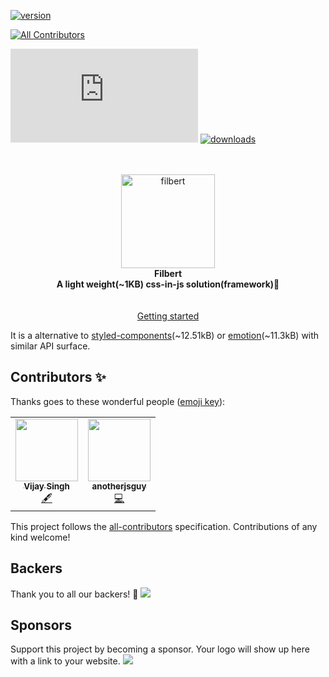 [![version](https://img.shields.io/npm/v/@filbert-js/core)](https://www.npmjs.com/package/@filbert-js/core)

<!-- ALL-CONTRIBUTORS-BADGE:START - Do not remove or modify this section -->

[![All Contributors](https://img.shields.io/badge/all_contributors-2-orange.svg?style=flat-square)](#contributors-)

<!-- ALL-CONTRIBUTORS-BADGE:END -->

[![gzip size](https://img.badgesize.io/https://unpkg.com/@filbert-js/core@latest/dist/index.es.js?compression=gzip)](https://unpkg.com/@filbert-js/core)
[![downloads](https://img.shields.io/npm/dw/@filbert-js/core)](https://www.npmjs.com/package/@filbert-js/core)

<p align="center">
 <br/>
  <br/>
  <img src="https://i.imgur.com/kneuDIt.png" width="150" alt="filbert" />
  <br/>
  <b>Filbert</b>
  <br/>
  <b>A light weight(~1KB) css-in-js solution(framework)🎨</b>
   <br/>
    <br/>
     <br/>
  <a href="https://filbert-js.vercel.app/">Getting started</a> 
</p>

It is a alternative to [styled-components](https://github.com/styled-components/styled-components)(~12.51kB) or [emotion](https://github.com/emotion-js/emotion)(~11.3kB) with similar API surface.

## Contributors ✨

Thanks goes to these wonderful people ([emoji key](https://allcontributors.org/docs/en/emoji-key)):

<!-- ALL-CONTRIBUTORS-LIST:START - Do not remove or modify this section -->
<!-- prettier-ignore-start -->
<!-- markdownlint-disable -->
<table>
  <tr>
    <td align="center"><a href="https://github.com/Darth-koder007"><img src="https://avatars2.githubusercontent.com/u/9719845?v=4" width="100px;" alt=""/><br /><sub><b>Vijay Singh</b></sub></a><br /><a href="#content-Darth-koder007" title="Content">🖋</a></td>
    <td align="center"><a href="https://in.linkedin.com/in/kuldeepkeshwar"><img src="https://avatars1.githubusercontent.com/u/10448534?v=4" width="100px;" alt=""/><br /><sub><b>anotherjsguy</b></sub></a><br /><a href="https://github.com/kuldeepkeshwar/filbert-js/commits?author=kuldeepkeshwar" title="Code">💻</a></td>
  </tr>
</table>

<!-- markdownlint-enable -->
<!-- prettier-ignore-end -->

<!-- ALL-CONTRIBUTORS-LIST:END -->

This project follows the [all-contributors](https://github.com/all-contributors/all-contributors) specification. Contributions of any kind welcome!

## Backers

Thank you to all our backers! 🙏
<a href="https://opencollective.com/filbert-js#backers" target="_blank"><img src="https://opencollective.com/filbert-js/backers.svg"/></a>

## Sponsors

Support this project by becoming a sponsor. Your logo will show up here with a link to your website.
<a href="https://opencollective.com/filbert-js#sponsors" target="_blank"><img src="https://opencollective.com/filbert-js/sponsors.svg"/></a>
